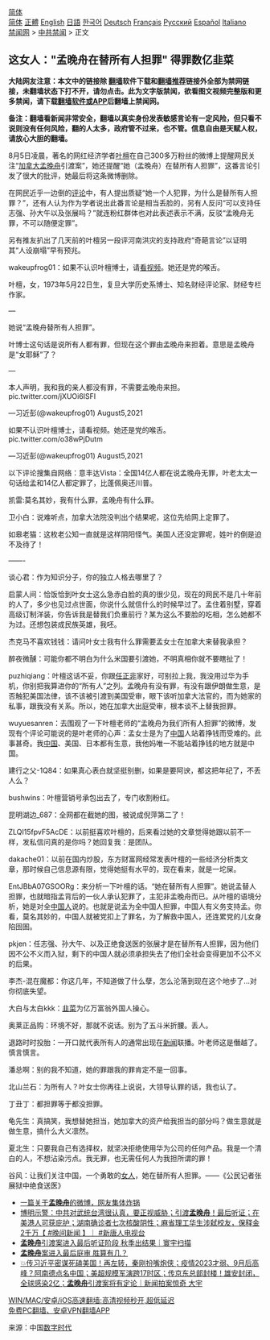  <!-- 面包屑导航 --> <div class="breadcrumb"><!-- GTranslate: https://gtranslate.io/ -->  <div class="switcher notranslate">  <div class="selected">  <a href="#" onclick="return false;"> 简体</a>  </div>  <div class="option">  <a href="https://www.bannedbook.org" onclick="doGTranslate('zh-CN|zh-CN');jQuery('div.switcher div.selected a').html(jQuery(this).html());return false;" title="简体中文" class="nturl selected"> 简体</a>  <a href="https://www.bannedbook.org/zh-tw/" onclick="doGTranslate('zh-CN|zh-TW');jQuery('div.switcher div.selected a').html(jQuery(this).html());return false;" title="繁體中文" class="nturl"> 正體</a>  <a href="https://www.bannedbook.org/en/" onclick="doGTranslate('zh-CN|en');jQuery('div.switcher div.selected a').html(jQuery(this).html());return false;" title="English" class="nturl"> English</a>  <a href="https://www.bannedbook.org/ja/" onclick="doGTranslate('zh-CN|ja');jQuery('div.switcher div.selected a').html(jQuery(this).html());return false;" title="日本語" class="nturl"> 日語</a>  <a href="https://www.bannedbook.org/ko/" onclick="doGTranslate('zh-CN|ko');jQuery('div.switcher div.selected a').html(jQuery(this).html());return false;" title="한국어" class="nturl"> 한국어</a>  <a href="https://www.bannedbook.org/de/" onclick="doGTranslate('zh-CN|de');jQuery('div.switcher div.selected a').html(jQuery(this).html());return false;" title="Deutsch" class="nturl"> Deutsch</a>  <a href="https://www.bannedbook.org/fr/" onclick="doGTranslate('zh-CN|fr');jQuery('div.switcher div.selected a').html(jQuery(this).html());return false;" title="Français" class="nturl"> Français</a>  <a href="https://www.bannedbook.org/ru/" onclick="doGTranslate('zh-CN|ru');jQuery('div.switcher div.selected a').html(jQuery(this).html());return false;" title="Русский" class="nturl"> Русский</a>  <a href="https://www.bannedbook.org/es/" onclick="doGTranslate('zh-CN|es');jQuery('div.switcher div.selected a').html(jQuery(this).html());return false;" title="Español" class="nturl"> Español</a>  <a href="https://www.bannedbook.org/it/" onclick="doGTranslate('zh-CN|it');jQuery('div.switcher div.selected a').html(jQuery(this).html());return false;" title="Italiano" class="nturl"> Italiano</a>  </div>  </div>      <div class='breadcrumb-sub'><!-- Breadcrumb NavXT 6.3.0 --> <a href="https://www.bannedbook.org/" class="home">禁闻网</a> &gt; <a href="https://www.bannedbook.org/bnews/cbnews/" class="category">中共禁闻</a> &gt; 正文</div></div><h2>这女人："孟晚舟在替所有人担罪" 得罪数亿韭菜</h2> <p class="notice"><b>大陆网友注意：本文中的链接除 <a href="https://github.com/bannedbook/fanqiang" >翻墙</a>软件下载和<a href="https://github.com/killgcd/justmysocks/blob/master/README.md">翻墙推荐</a>链接外全部为禁网链接，未翻墙状态下打不开，请勿点击。此为文字版禁闻，欲看图文视频完整版和更多禁闻，请下载<a href="https://github.com/bannedbook/fanqiang">翻墙软件或APP</a>后翻墙上禁闻网。</p><p>备注：翻墙看新闻非常安全，翻墙以真实身份发表敏感言论有一定风险，但只看不说则没有任何风险，翻的人太多，政府管不过来，也不管。信息自由是天赋人权，请放心大胆的翻墙。</b></p>  <div class="entry"> <p id="conimg">8月5日凌晨，著名的网红经济学者<a href="https://www.bannedbook.org/bnews/tag/%E5%8F%B6%E6%AA%80/" class="st_tag internal_tag" rel="tag" title="标签 叶檀 下的日志">叶檀</a>在自己300多万粉丝的微博上提醒网民关注“<a href="https://www.bannedbook.org/bnews/tag/%e5%8a%a0%e6%8b%bf%e5%a4%a7/" class="st_tag internal_tag" rel="tag" title="标签 加拿大 下的日志">加拿大</a><a href="https://www.bannedbook.org/bnews/tag/%e5%ad%9f%e6%99%9a%e8%88%9f/" class="st_tag internal_tag" rel="tag" title="标签 孟晚舟 下的日志">孟晚舟</a>引渡案”，她还提醒“她（孟晚舟）在替所有人担罪”，这番言论引发了很大的批评，她最后将这条微博删除。</p> <p>在网民近乎一边倒的<span class='wp_keywordlink_affiliate'><a href="https://www.bannedbook.org/bnews/comments/" title="新闻评论" target="_blank">评论</a></span>中，有人提出质疑“她一个人犯罪，为什么是替所有人担罪？”，还有人认为作为学者说出此番言论是相当丢脸的，另有人反问“可以支持任志强、孙大午以及张展吗？”就连粉红群体也对此表述表示不满，反驳“孟晚舟无罪，不可以随便定罪”。</p> <p>另有推友扒出了几天前的叶檀另一段评河南洪灾的支持政府“奇葩言论”以证明其“人设崩塌”早有预兆。</p> <p>wakeupfrog01：如果不认识叶檀博士，请<a href="https://www.bannedbook.org/bnews/tag/%E7%9C%8B%E8%A7%86%E9%A2%91/" class="st_tag internal_tag" rel="tag" title="标签 看视频 下的日志">看视频</a>。她还是党的喉舌。</p> <p>叶檀，女，1973年5月22日生，复旦大学历史系博士、知名财经评论家、财经专栏作家。</p> <p>&#8212;</p> <p>她说“孟晚舟替所有人担罪”。</p> <p>叶博士这句话是说所有人都有罪，但现在这个罪由孟晚舟来担着。意思是孟晚舟是“女耶稣”了？</p> <p>&#8212;</p> <p>本人声明，我和我的亲人都没有罪，不需要孟晚舟来担。 pic.twitter.com/jXUOi6ISFI</p>  <p>—习近彭(@wakeupfrog01) August5,2021</p> <p>如果不认识叶檀博士，请看视频。她还是党的喉舌。pic.twitter.com/o38wPjDutm</p> <p>—习近彭(@wakeupfrog01) August5,2021</p> <p>以下评论搜集自网络：意丰达Vista：全国14亿人都在说孟晚舟无罪，叶老太太一句话给孟和14亿人都定罪了，比蓬佩奥还川普。</p> <p>凯雷:莫名其妙，我有什么罪，孟晚舟有什么罪。</p> <p>卫小白：说难听点，加拿大法院没判出个结果呢，这位先给网上定罪了。</p> <p>如皋老猫：这枚老公知一直就是这样阴阳怪气。美国人还没定罪呢，姓叶的倒是迫不及待了！</p> <p>——-</p> <p>谈心君：作为知识分子，你的独立人格去哪里了？</p> <p>启蒙人间：恰饭恰到叶女士这么急赤白脸的真的很少见，现在的网民不是几十年前的人了，多少也见过点世面，你说什么就信什么的时候早过了。孟住着别墅，穿着高级订制洋装，你告诉我是替我们负重前行？某为这么不要脸的吃相，怎么她都不为过。还想包装成民族英雄，我呸。</p>  <p>杰克马不喜欢钱钱：请问叶女士我有什么罪需要孟女士在加拿大来替我承担？</p> <p>醉夜微醺：可能你都不明白为什么米国要引渡她，不明真相你就不要瞎扯了！</p> <p>puzhiqiang：叶檀这话不妥，你跟<a href="https://www.bannedbook.org/bnews/tag/%E4%BB%BB%E6%AD%A3%E9%9D%9E/" class="st_tag internal_tag" rel="tag" title="标签 任正非 下的日志">任正非</a>家好，可别拉上我，我没用过华为手机，你别把我算进你的“所有人”之列。孟晚舟有没有罪，有没有跟伊朗做生意，是否触犯美国法律，该不该被引渡到美国受审，眼下该听加拿大法官的，而为她家的私事，跟我没有关系。所以，她在加拿大出庭受审，根本谈不上替我担罪。</p> <p>wuyuesanren：去围观了一下叶檀老师的“孟晚舟为我们所有人担罪”的微博，发现有个评论可能说的是叶老师的心声：孟女士是为了<span class='wp_keywordlink_affiliate'><a href="https://www.bannedbook.org/" title="中国" target="_blank">中国</a></span>人站着挣钱而受难的。此事甚奇。我<a href="https://www.bannedbook.org/bnews/tag/%E4%B8%AD%E5%9B%BD/" class="st_tag internal_tag" rel="tag" title="标签 中国 下的日志">中国</a>、美国、日本都有生意，我他妈唯一不能站着挣钱的地方就是中国。</p> <p>建行之父-1Q84：如果真心表白就坚挺别删，如果是要阿谀，都这把年纪了，不丢人么？</p> <p>bushwins：叶檀营销号承包出去了，专门收割粉红。</p> <p>昆明湖边_687：全网都在截她的图，被说成倪萍第二了！</p> <p>ZLQI15fpvF5AcDE：以前挺喜欢叶檀的，后来看过她的文章觉得她跟以前不一样，发私信问真的是你吗？她回复我：是团队。</p> <p>dakache01：以前在国内炒股，东方财富网经常发表叶檀的一些经济分析类文章，那时候自己信息源有限，觉得她挺有水平的，现在看来，就是一坨屎。</p> <p>EntJBbA07GSOORg：来分析一下叶檀的话。“她在替所有人担罪”。她说孟替人担罪，也就暗指孟背后的一伙人承认犯罪了，主犯非孟晚舟而已。从叶檀的语境分析，她是对全<a href="https://www.bannedbook.org/bnews/tag/%e4%b8%ad%e5%9b%bd%e4%ba%ba/" class="st_tag internal_tag" rel="tag" title="标签 中国人 下的日志">中国人</a>说的。也就是说孟为全中国人担罪，中国人有义务支持孟。你看，莫名其妙的，中国人就被党扣上了罪名，为了解救中国人，还连累党的儿女身陷囹圄。</p>  <p>pkjen：任志强、孙大午、以及正绝食送医的张展才是在替所有人担罪，因为他们因不公不义而入狱，剩下的中国人就必须承担失去了他们全社会变得更加不公不义的后果。</p> <p>李杰-混在魔都：你这几年，不知道做了什么孽，怎么沦落到现在这个地步了…对你彻底失望。</p> <p>大白与太白kkk：<a href="https://www.bannedbook.org/bnews/tag/%e9%9f%ad%e8%8f%9c/" class="st_tag internal_tag" rel="tag" title="标签 韭菜 下的日志">韭菜</a>为亿万富翁外国人操心。</p> <p>奥莱正品购：环境不好，那就不说话。别为了五斗米折腰。丢人。</p> <p>退路时时投胎：一开口就代表所有人的通常出现在<span class='wp_keywordlink_affiliate'><a href="https://www.bannedbook.org/" title="新闻">新闻</a></span>联播。叶老师这是僭越了。慎言慎言。</p> <p>潘总啊：别的我不知道，她的罪跟我的罪肯定不是一回事。</p> <p>北山兰石：为所有人？叶女士你再往上说说，大领导认罪的话，我也认了。</p> <p>丁丑丁：都担罪等于都没担罪。</p> <p>龟先生：真搞笑，我想替她担当，她加拿大的资产给我担当的部分吗？做生意就是做生意，搞什么大义凛然。</p> <p>夏北生：只要我自己有选择权，就坚决拒绝使用华为公司的任何产品。我是一个清白的人，不想沾染污点。我无罪，也无需任何人为我担所谓的罪！</p>  <p>谷风：让我们关注中国，一个勇敢的<a href="https://www.bannedbook.org/bnews/tag/%e5%a5%b3%e4%ba%ba/" class="st_tag internal_tag" rel="tag" title="标签 女人 下的日志">女人</a>，她在替所有人担罪。——《公民记者张展狱中绝食送医》</p> <ul class='op-related-articles' title='相关阅读'> <li><a href='https://www.bannedbook.org/bnews/topimagenews/20210806/1601156.html' target='_blank'>一篇关于<b>孟晚舟</b>的微博，网友集体炸锅</a></li> <li><a href='https://www.bannedbook.org/bnews/bannedvideo/20210806/1601148.html' target='_blank'>博明示警：中共对武统台湾很认真，要正视威胁；引渡<b>孟晚舟</b>！最后听证；在美港人可获庇护；湖南确诊者七次核酸阴性；麻省理工华生涉弑校友，保释金2千万【 #晚间新闻 】｜  #新唐人电视台</a></li> <li><a href='https://www.bannedbook.org/bnews/taiwannews/20210806/1601132.html' target='_blank'><b>孟晚舟</b>引渡案进入最后听证阶段 秋季出结果｜寰宇扫描</a></li> <li><a href='https://www.bannedbook.org/bnews/headline/20210805/1600912.html' target='_blank'><b>孟晚舟</b>案进入最后庭审 胜算有几？</a></li> <li><a href='https://www.bannedbook.org/bnews/bannedvideo/20210805/1600645.html' target='_blank'>💥传习近平密谋死磕美国！再左转，秦刚扮嘴炮侠；疫情2023才弱、9月后高峰？阿南德点名中国；美超规模军演跨17时区；传京东总部封楼！雄安封闭，全球感染2亿；<b>孟晚舟</b>引渡案将有定论｜新闻拍案惊奇 大宇</a></li> </ul> <p class="texttj"> <a href="https://github.com/bannedbook/fanqiang/wiki/V2ray%E6%9C%BA%E5%9C%BA" target="_blank">WIN/MAC/安卓/iOS高速翻墙:高清视频秒开,超低延迟</a><br/> <a href="https://github.com/bannedbook/fanqiang/wiki/%E7%A6%81%E9%97%BB%E7%BD%91%E5%AE%89%E5%8D%93%E7%BF%BB%E5%A2%99%E6%96%B0%E9%97%BBAPP" target="_blank">免费PC翻墙、安卓VPN翻墙APP</a></p><p> 来源：中国<span class='wp_keywordlink_affiliate'><a href="https://chinadigitaltimes.net/chinese/" title="中国数字时代" target="_blank">数字时代</a></span> </p><a name='sharetosocial'></a>  <div style="margin-bottom:5px;padding-bottom:5px;clear:both"> <div id="archive-pix-1" class="banner-ads"> <!-- AuctionX Display platform tag START --> <div id="26318x728x90x621x_ADSLOT2" clicktrack="%%CLICK_URL_ESC%%"></div> <!-- AuctionX Display platform tag END --> </div> <div id="archive-pix-2" class="banner-ads"> <!-- AuctionX Display platform tag START --> <div id="26315x300x250x621x_ADSLOT2" clicktrack="%%CLICK_URL_ESC%%"></div> <!-- AuctionX Display platform tag END --> </div> </div>  <div id="archive-pix-1" class="banner-ads"> <!-- AuctionX Display platform tag START --> <div id="26318x728x90x621x_ADSLOT3" clicktrack="%%CLICK_URL_ESC%%"></div> <!-- AuctionX Display platform tag END --> </div> </div><!--END ENTRY--> 